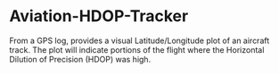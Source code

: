 # Aviation-HDOP-Tracker
From a GPS log, provides a visual Latitude/Longitude plot of an aircraft track. The plot will indicate portions of the flight where the Horizontal Dilution of Precision (HDOP) was high.
